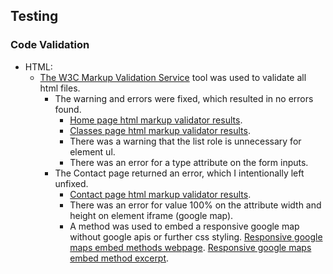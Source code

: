 ## Testing

### Code Validation

- HTML:
    - [The W3C Markup Validation Service](https://validator.w3.org/) tool was used to validate all html files.
        - The warning and errors were fixed, which resulted in no errors found.
            - [Home page html markup validator results](assets/images-readme/images-testing/w3c-html-validator-index.png).
            - [Classes page html markup validator results](assets/images-readme/images-testing/w3c-html-validator-classes.png).  
            - There was a warning that the list role is unnecessary for element ul.
            - There was an error for a type attribute on the form inputs.
        - The Contact page returned an error, which I intentionally left unfixed.
            - [Contact page html markup validator results](assets/images-readme/images-testing/w3c-html-validator-contact.png). 
            - There was an error for value 100% on the attribute width and height on element iframe (google map).
            - A method was used to embed a responsive google map without google apis or further css styling. [Responsive google maps embed methods webpage](https://blog.duda.co/responsive-google-maps-for-your-website). [Responsive google maps embed method excerpt](assets/images-readme/images-testing/embed-google-map.png).